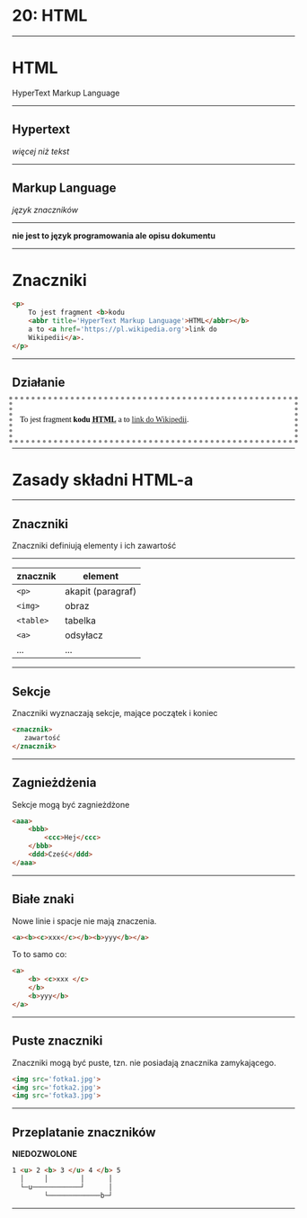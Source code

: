 # 20: HTML

<style>/* <!-- */
.htmlrender {
    color: black;
    font-family: serif;
    background: white;
    padding: 1em;
    text-align: left;
    outline: 5px dotted #888;
}
/* --> */</style>

---
# HTML

HyperText Markup Language

---
## Hypertext

*więcej niż tekst*

---
## Markup Language

*język znaczników*

---
**nie jest to język programowania ale opisu dokumentu**

------
# Znaczniki

```html
<p>
    To jest fragment <b>kodu
    <abbr title='HyperText Markup Language'>HTML</abbr></b>
    a to <a href='https://pl.wikipedia.org'>link do
    Wikipedii</a>.
</p>
```

---
## Działanie

<div class='htmlrender'>
<p>
  To jest fragment <b>kodu 
  <abbr title='HyperText Markup Language'>HTML</abbr></b>
  a to <a href='https://pl.wikipedia.org'>link do Wikipedii</a>.
</p>
</div>

------
# Zasady składni HTML-a

---
## Znaczniki

Znaczniki definiują elementy i ich zawartość

---

| znacznik  | element                |
|-----------|------------------------|
| `<p>`     | akapit (paragraf)      |
| `<img>`   | obraz                  |
| `<table>` | tabelka                |
| `<a>`     | odsyłacz               |
| ...       | ...                    |

---
## Sekcje

Znaczniki wyznaczają sekcje, mające początek i koniec

```html
<znacznik>
   zawartość
</znacznik>
```

---
## Zagnieżdżenia

Sekcje mogą być zagnieżdżone

```html
<aaa>
    <bbb>
        <ccc>Hej</ccc>
    </bbb>
    <ddd>Cześć</ddd>
</aaa>
```

---
## Białe znaki

Nowe linie i spacje nie mają znaczenia.

```html
<a><b><c>xxx</c></b><b>yyy</b></a>
```

To to samo co:
```html
<a>
    <b> <c>xxx </c>  
    </b>
    <b>yyy</b>
</a>
```

---
## Puste znaczniki

Znaczniki mogą być puste, tzn. nie posiadają znacznika zamykającego.

```html
<img src='fotka1.jpg'>
<img src='fotka2.jpg'>
<img src='fotka3.jpg'>
```

---
## Przeplatanie znaczników

**NIEDOZWOLONE**

```html
1 <u> 2 <b> 3 </u> 4 </b> 5
  │     │        │      │
  └─u────────────┘      │
        └─────────────b─┘
```
---

